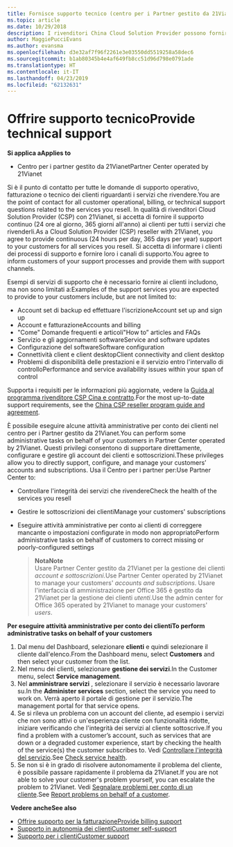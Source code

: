 ```yaml
---
title: Fornisce supporto tecnico (centro per i Partner gestito da 21Vianet)
ms.topic: article
ms.date: 10/29/2018
description: I rivenditori China Cloud Solution Provider possono fornire supporto tecnico ai propri clienti.
author: MaggiePucciEvans
ms.author: evansma
ms.openlocfilehash: d3e32af7f96f2261e3e03550dd5519258a58dec6
ms.sourcegitcommit: b1ab80345b4e4af649fb8cc51d96d798e0791ade
ms.translationtype: HT
ms.contentlocale: it-IT
ms.lasthandoff: 04/23/2019
ms.locfileid: "62132631"
---
```

# <a name="provide-technical-support"></a><span data-ttu-id="39356-103">Offrire supporto tecnico</span><span class="sxs-lookup"><span data-stu-id="39356-103">Provide technical support</span></span>

<span data-ttu-id="39356-104">**Si applica a**</span><span class="sxs-lookup"><span data-stu-id="39356-104">**Applies to**</span></span>

-   <span data-ttu-id="39356-105">Centro per i partner gestito da 21Vianet</span><span class="sxs-lookup"><span data-stu-id="39356-105">Partner Center operated by 21Vianet</span></span>

<span data-ttu-id="39356-106">Si è il punto di contatto per tutte le domande di supporto operativo, fatturazione o tecnico dei clienti riguardanti i servizi che rivendere.</span><span class="sxs-lookup"><span data-stu-id="39356-106">You are the point of contact for all customer operational, billing, or technical support questions related to the services you resell.</span></span> <span data-ttu-id="39356-107">In qualità di rivenditori Cloud Solution Provider (CSP) con 21Vianet, si accetta di fornire il supporto continuo (24 ore al giorno, 365 giorni all'anno) ai clienti per tutti i servizi che rivenderli.</span><span class="sxs-lookup"><span data-stu-id="39356-107">As a Cloud Solution Provider (CSP) reseller with 21Vianet, you agree to provide continuous (24 hours per day, 365 days per year) support to your customers for all services you resell.</span></span> <span data-ttu-id="39356-108">Si accetta di informare i clienti dei processi di supporto e fornire loro i canali di supporto.</span><span class="sxs-lookup"><span data-stu-id="39356-108">You agree to inform customers of your support processes and provide them with support channels.</span></span>  

<span data-ttu-id="39356-109">Esempi di servizi di supporto che è necessario fornire ai clienti includono, ma non sono limitati a:</span><span class="sxs-lookup"><span data-stu-id="39356-109">Examples of the support services you are expected to provide to your customers include, but are not limited to:</span></span>
 
-   <span data-ttu-id="39356-110">Account set di backup ed effettuare l'iscrizione</span><span class="sxs-lookup"><span data-stu-id="39356-110">Account set up and sign up</span></span> 
-   <span data-ttu-id="39356-111">Account e fatturazione</span><span class="sxs-lookup"><span data-stu-id="39356-111">Accounts and billing</span></span> 
-   <span data-ttu-id="39356-112">"Come" Domande frequenti e articoli</span><span class="sxs-lookup"><span data-stu-id="39356-112">"How to” articles and FAQs</span></span> 
-   <span data-ttu-id="39356-113">Servizio e gli aggiornamenti software</span><span class="sxs-lookup"><span data-stu-id="39356-113">Service and software updates</span></span> 
-   <span data-ttu-id="39356-114">Configurazione del software</span><span class="sxs-lookup"><span data-stu-id="39356-114">Software configuration</span></span> 
-   <span data-ttu-id="39356-115">Connettività client e client desktop</span><span class="sxs-lookup"><span data-stu-id="39356-115">Client connectivity and client desktop</span></span>
-   <span data-ttu-id="39356-116">Problemi di disponibilità delle prestazioni e il servizio entro l'intervallo di controllo</span><span class="sxs-lookup"><span data-stu-id="39356-116">Performance and service availability issues within your span of control</span></span> 

<span data-ttu-id="39356-117">Supporta i requisiti per le informazioni più aggiornate, vedere la [Guida al programma rivenditore CSP Cina e contratto](csp-program-guide-and-agreements.md).</span><span class="sxs-lookup"><span data-stu-id="39356-117">For the most up-to-date support requirements, see the [China CSP reseller program guide and agreement](csp-program-guide-and-agreements.md).</span></span>

<span data-ttu-id="39356-118">È possibile eseguire alcune attività amministrative per conto dei clienti nel centro per i Partner gestito da 21Vianet.</span><span class="sxs-lookup"><span data-stu-id="39356-118">You can perform some administrative tasks on behalf of your customers in Partner Center operated by 21Vianet.</span></span> <span data-ttu-id="39356-119">Questi privilegi consentono di supportare direttamente, configurare e gestire gli account dei clienti e sottoscrizioni.</span><span class="sxs-lookup"><span data-stu-id="39356-119">These privileges allow you to directly support, configure, and manage your customers’ accounts and subscriptions.</span></span> <span data-ttu-id="39356-120">Usa il Centro per i partner per:</span><span class="sxs-lookup"><span data-stu-id="39356-120">Use Partner Center to:</span></span>

-   <span data-ttu-id="39356-121">Controllare l'integrità dei servizi che rivendere</span><span class="sxs-lookup"><span data-stu-id="39356-121">Check the health of the services you resell</span></span>
-   <span data-ttu-id="39356-122">Gestire le sottoscrizioni dei clienti</span><span class="sxs-lookup"><span data-stu-id="39356-122">Manage your customers' subscriptions</span></span>
-   <span data-ttu-id="39356-123">Eseguire attività amministrative per conto ai clienti di correggere mancante o impostazioni configurate in modo non appropriato</span><span class="sxs-lookup"><span data-stu-id="39356-123">Perform administrative tasks on behalf of customers to correct missing or poorly-configured settings</span></span>

    ><span data-ttu-id="39356-124">**Nota**</span><span class="sxs-lookup"><span data-stu-id="39356-124">**Note**</span></span><br><span data-ttu-id="39356-125">Usare Partner Center gestito da 21Vianet per la gestione dei clienti *account e sottoscrizioni*.</span><span class="sxs-lookup"><span data-stu-id="39356-125">Use Partner Center operated by 21Vianet to manage your customers' *accounts and subscriptions*.</span></span> <span data-ttu-id="39356-126">Usare l'interfaccia di amministrazione per Office 365 è gestito da 21Vianet per la gestione dei clienti *utenti*.</span><span class="sxs-lookup"><span data-stu-id="39356-126">Use the admin center for Office 365 operated by 21Vianet to manage your customers' *users*.</span></span> 

<span data-ttu-id="39356-127">**Per eseguire attività amministrative per conto dei clienti**</span><span class="sxs-lookup"><span data-stu-id="39356-127">**To perform administrative tasks on behalf of your customers**</span></span>

1.  <span data-ttu-id="39356-128">Dal menu del Dashboard, selezionare **clienti** e quindi selezionare il cliente dall'elenco.</span><span class="sxs-lookup"><span data-stu-id="39356-128">From the Dashboard menu, select **Customers** and then select your customer from the list.</span></span>
2.  <span data-ttu-id="39356-129">Nel menu dei clienti, selezionare **gestione dei servizi**.</span><span class="sxs-lookup"><span data-stu-id="39356-129">In the Customer menu, select **Service management**.</span></span>
3.  <span data-ttu-id="39356-130">Nel **amministrare servizi** , selezionare il servizio è necessario lavorare su.</span><span class="sxs-lookup"><span data-stu-id="39356-130">In the **Administer services** section, select the service you need to work on.</span></span> <span data-ttu-id="39356-131">Verrà aperto il portale di gestione per il servizio.</span><span class="sxs-lookup"><span data-stu-id="39356-131">The management portal for that service opens.</span></span>
4.  <span data-ttu-id="39356-132">Se si rileva un problema con un account del cliente, ad esempio i servizi che non sono attivi o un'esperienza cliente con funzionalità ridotte, iniziare verificando che l'integrità dei servizi al cliente sottoscrive.</span><span class="sxs-lookup"><span data-stu-id="39356-132">If you find a problem with a customer’s account, such as services that are down or a degraded customer experience, start by checking the health of the service(s) the customer subscribes to.</span></span> <span data-ttu-id="39356-133">Vedi [Controllare l'integrità del servizio](check-service-health.md).</span><span class="sxs-lookup"><span data-stu-id="39356-133">See [Check service health](check-service-health.md).</span></span>
5.  <span data-ttu-id="39356-134">Se non si è in grado di risolvere autonomamente il problema del cliente, è possibile passare rapidamente il problema da 21Vianet.</span><span class="sxs-lookup"><span data-stu-id="39356-134">If you are not able to solve your customer's problem yourself, you can escalate the problem to 21Vianet.</span></span> <span data-ttu-id="39356-135">Vedi [Segnalare problemi per conto di un cliente](report-problems-on-behalf-of-a-customer.md).</span><span class="sxs-lookup"><span data-stu-id="39356-135">See [Report problems on behalf of a customer](report-problems-on-behalf-of-a-customer.md).</span></span>

 
<span data-ttu-id="39356-136">**Vedere anche**</span><span class="sxs-lookup"><span data-stu-id="39356-136">**See also**</span></span>

-   [<span data-ttu-id="39356-137">Offrire supporto per la fatturazione</span><span class="sxs-lookup"><span data-stu-id="39356-137">Provide billing support</span></span>](provide-billing-support.md)
-   [<span data-ttu-id="39356-138">Supporto in autonomia dei clienti</span><span class="sxs-lookup"><span data-stu-id="39356-138">Customer self-support</span></span>](customer-self-support.md)
-   [<span data-ttu-id="39356-139">Supporto per i clienti</span><span class="sxs-lookup"><span data-stu-id="39356-139">Customer support</span></span>](customer-support.md)


 




